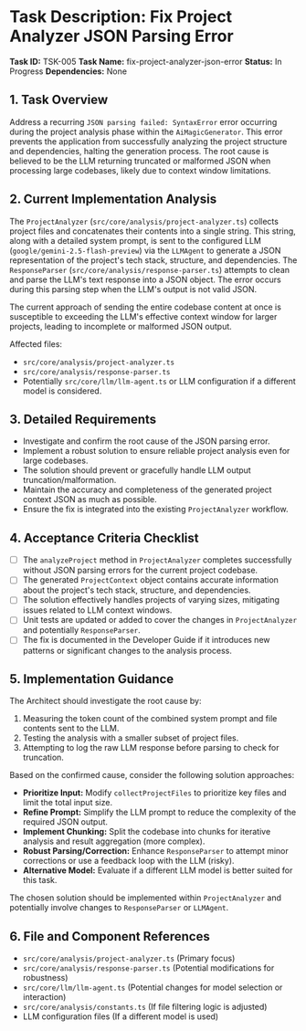 # Task Description: Fix Project Analyzer JSON Parsing Error

**Task ID:** TSK-005
**Task Name:** fix-project-analyzer-json-error
**Status:** In Progress
**Dependencies:** None

## 1. Task Overview

Address a recurring `JSON parsing failed: SyntaxError` error occurring during the project analysis phase within the `AiMagicGenerator`. This error prevents the application from successfully analyzing the project structure and dependencies, halting the generation process. The root cause is believed to be the LLM returning truncated or malformed JSON when processing large codebases, likely due to context window limitations.

## 2. Current Implementation Analysis

The `ProjectAnalyzer` (`src/core/analysis/project-analyzer.ts`) collects project files and concatenates their contents into a single string. This string, along with a detailed system prompt, is sent to the configured LLM (`google/gemini-2.5-flash-preview`) via the `LLMAgent` to generate a JSON representation of the project's tech stack, structure, and dependencies. The `ResponseParser` (`src/core/analysis/response-parser.ts`) attempts to clean and parse the LLM's text response into a JSON object. The error occurs during this parsing step when the LLM's output is not valid JSON.

The current approach of sending the entire codebase content at once is susceptible to exceeding the LLM's effective context window for larger projects, leading to incomplete or malformed JSON output.

Affected files:

- `src/core/analysis/project-analyzer.ts`
- `src/core/analysis/response-parser.ts`
- Potentially `src/core/llm/llm-agent.ts` or LLM configuration if a different model is considered.

## 3. Detailed Requirements

- Investigate and confirm the root cause of the JSON parsing error.
- Implement a robust solution to ensure reliable project analysis even for large codebases.
- The solution should prevent or gracefully handle LLM output truncation/malformation.
- Maintain the accuracy and completeness of the generated project context JSON as much as possible.
- Ensure the fix is integrated into the existing `ProjectAnalyzer` workflow.

## 4. Acceptance Criteria Checklist

- [ ] The `analyzeProject` method in `ProjectAnalyzer` completes successfully without JSON parsing errors for the current project codebase.
- [ ] The generated `ProjectContext` object contains accurate information about the project's tech stack, structure, and dependencies.
- [ ] The solution effectively handles projects of varying sizes, mitigating issues related to LLM context windows.
- [ ] Unit tests are updated or added to cover the changes in `ProjectAnalyzer` and potentially `ResponseParser`.
- [ ] The fix is documented in the Developer Guide if it introduces new patterns or significant changes to the analysis process.

## 5. Implementation Guidance

The Architect should investigate the root cause by:

1.  Measuring the token count of the combined system prompt and file contents sent to the LLM.
2.  Testing the analysis with a smaller subset of project files.
3.  Attempting to log the raw LLM response before parsing to check for truncation.

Based on the confirmed cause, consider the following solution approaches:

- **Prioritize Input:** Modify `collectProjectFiles` to prioritize key files and limit the total input size.
- **Refine Prompt:** Simplify the LLM prompt to reduce the complexity of the required JSON output.
- **Implement Chunking:** Split the codebase into chunks for iterative analysis and result aggregation (more complex).
- **Robust Parsing/Correction:** Enhance `ResponseParser` to attempt minor corrections or use a feedback loop with the LLM (risky).
- **Alternative Model:** Evaluate if a different LLM model is better suited for this task.

The chosen solution should be implemented within `ProjectAnalyzer` and potentially involve changes to `ResponseParser` or `LLMAgent`.

## 6. File and Component References

- `src/core/analysis/project-analyzer.ts` (Primary focus)
- `src/core/analysis/response-parser.ts` (Potential modifications for robustness)
- `src/core/llm/llm-agent.ts` (Potential changes for model selection or interaction)
- `src/core/analysis/constants.ts` (If file filtering logic is adjusted)
- LLM configuration files (If a different model is used)
